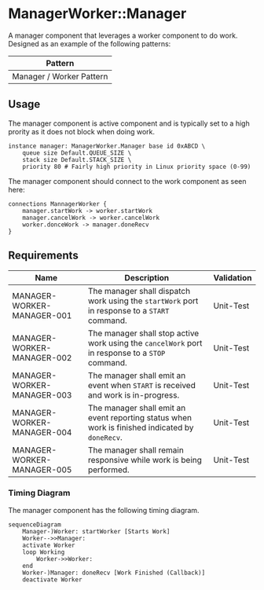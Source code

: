 # ManagerWorker::Manager

A manager component that leverages a worker component to do work. Designed as an example of the following patterns:

| Pattern                  |
|--------------------------|
| Manager / Worker Pattern |


## Usage

The manager component is active component and is typically set to a high prority as it does not block when doing work.

```
instance manager: ManagerWorker.Manager base id 0xABCD \
    queue size Default.QUEUE_SIZE \
    stack size Default.STACK_SIZE \
    priority 80 # Fairly high priority in Linux priority space (0-99)

```

The manager component should connect to the work component as seen here:

```
connections MannagerWorker {
    manager.startWork -> worker.startWork
    manager.cancelWork -> worker.cancelWork
    worker.donceWork -> manager.doneRecv
}
```

## Requirements

| Name                       | Description                                                                                     | Validation |
|----------------------------|-------------------------------------------------------------------------------------------------|------------|
| MANAGER-WORKER-MANAGER-001 | The manager shall dispatch work using the `startWork` port in response to a `START` command.    | Unit-Test  |
| MANAGER-WORKER-MANAGER-002 | The manager shall stop active work using the `cancelWork` port in response to a `STOP` command. | Unit-Test  |
| MANAGER-WORKER-MANAGER-003 | The manager shall emit an event when `START` is received and work is in-progress.               | Unit-Test  |
| MANAGER-WORKER-MANAGER-004 | The manager shall emit an event reporting status when work is finished indicated by `doneRecv`. | Unit-Test  |
| MANAGER-WORKER-MANAGER-005 | The manager shall remain responsive while work is being performed.                              | Unit-Test  |


### Timing Diagram

The manager component has the following timing diagram.

```mermaid
sequenceDiagram
    Manager-)Worker: startWorker [Starts Work]
    Worker-->>Manager: 
    activate Worker
    loop Working
        Worker->>Worker: 
    end
    Worker-)Manager: doneRecv [Work Finished (Callback)]
    deactivate Worker
```
